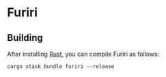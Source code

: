 # Furiri

## Building

After installing [Rust](https://rustup.rs/), you can compile Furiri as follows:

```shell
cargo xtask bundle furiri --release
```
